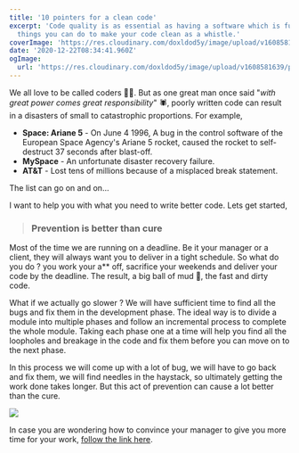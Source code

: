 ```yaml
---
title: '10 pointers for a clean code'
excerpt: 'Code quality is as essential as having a software which is functional. Here are 10 simple
  things you can do to make your code clean as a whistle.'
coverImage: 'https://res.cloudinary.com/doxldod5y/image/upload/v1608581639/portfolio/posts/writing-quality-code/image-blog-what-code-quality_sw7ipk.jpg'
date: '2020-12-22T08:34:41.960Z'
ogImage:
  url: 'https://res.cloudinary.com/doxldod5y/image/upload/v1608581639/portfolio/posts/writing-quality-code/image-blog-what-code-quality_sw7ipk.jpg'
---
```


We all love to be called coders 👩‍💻. But as one great man once said "*with great power comes great responsibility*" 🕷, poorly written code can result in a disasters of small to catastrophic proportions. For example,

- **Space: Ariane 5** - On June 4 1996, A bug in the control software of the European Space Agency's Ariane 5 rocket, caused the rocket to self-destruct 37 seconds after blast-off.
- **MySpace** - An unfortunate disaster recovery failure.
- **AT&T** - Lost tens of millions because of a misplaced break statement.

The list can go on and on... 

I want to help you with what you need to write better code. Lets get started,

> ### Prevention is better than cure 

Most of the time we are running on a deadline. Be it your manager or a client, they will always want you to deliver in a tight schedule. So what do you do ? you work your a** off, sacrifice your weekends and deliver your code by the deadline.
The result, a big ball of mud 🤯, the fast and dirty code.

What if we actually go slower ? We will have sufficient time to find all the bugs and fix them in the development phase.
The ideal way is to divide a module into multiple phases and follow an incremental process to complete the whole module. Taking each phase one at a time will help you find all the loopholes and breakage in the code and fix them before you can move on to the next phase.

In this process we will come up with a lot of bug, we will have to go back and fix them, we will find needles in the haystack, so ultimately getting the work done takes longer. But this act of prevention can cause a lot better than the cure.

![](https://res.cloudinary.com/doxldod5y/image/upload/w_500/v1609226531/portfolio/posts/writing-quality-code/Screenshot_2020-12-29_125140_tmf79x.png)

In case you are wondering how to convince your manager to give you more time for your work, [follow the link here](https://coschedule.com/blog/convince-your-boss/).

<br/>



